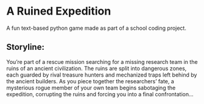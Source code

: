 # A Ruined Expedition
A fun text-based python game made as part of a school coding project.

## Storyline:
You’re part of a rescue mission searching for a missing research team in the ruins of an ancient civilization. The ruins are split into dangerous zones, each guarded by rival treasure hunters and mechanized traps left behind by the ancient builders. As you piece together the researchers’ fate, a mysterious rogue member of your own team begins sabotaging the expedition, corrupting the ruins and forcing you into a final confrontation...

